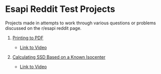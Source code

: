 # Esapi Reddit Test Projects
Projects made in attempts to work through various questions or problems discussed on the r/esapi reddit page. 

1. [Printing to PDF](https://www.reddit.com/r/esapi/comments/vwaxgq/how_to_show_the_data_with_a_table_and_save_it_as/)
	* [Link to Video](#)

2. [Calculating SSD Based on a Known Isocenter](https://www.reddit.com/r/esapi/comments/vs4blu/how_to_calculate_ssd_from_isocenter_to_body/)
	- [Link to Video](#)
